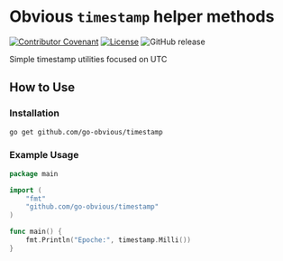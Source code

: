 # Obvious `timestamp` helper methods

[![Contributor Covenant](https://img.shields.io/badge/Contributor%20Covenant-2.1-4baaaa.svg)](CODE-OF-CONDUCT.md)
[![License](https://img.shields.io/badge/License-Apache%202.0-blue.svg)](LICENSE)
![GitHub release](https://img.shields.io/github/release/go-obvious/timestamp.svg)

Simple timestamp utilities focused on UTC

## How to Use

### Installation

```sh
go get github.com/go-obvious/timestamp
```

### Example Usage

```go
package main

import (
    "fmt"
    "github.com/go-obvious/timestamp"
)

func main() {
    fmt.Println("Epoche:", timestamp.Milli())
}
```
